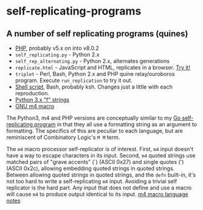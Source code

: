 # self-replicating-programs
## A number of self replicating programs (quines)

* [PHP](q2.php), probably v5.x on into v8.0.2
* `self_replicating.py` - Python 2.x
* `self_rep_alternating.py` - Python 2.x, alternates generations
* `replicate.html` - JavaScript and HTML, replicates in a browser. [Try it!](https://bediger4000.github.io/replicate.html)
* `triplet` - Perl, Bash, Python 2.x and PHP quine relay/ouroboros program. Execute `run_replication` to try it out.
* [Shell script](replicate), Bash, probably ksh. Changes just a little with each reproduction.
* [Python 3.x "f" strings](fstrings.py)
* [GNU m4 macro](r1.m4)

The Python3, m4 and PHP versions are conceptually similar to
my [Go self-replicating program](https://github.com/bediger4000/Self-replicating-go/)
in that they all use a formatting string as an argument to formatting.
The specifics of this are peculiar to each language,
but are reminiscent of Combinatory Logic's `M M` term.

The `m4` macro processor self-replicator is of interest.
First, `m4` input doesn't have a way to escape characters in its input.
Second, `m4` quoted strings use matched pairs of "grave accents" (\`) (ASCII 0x27)
and single quotes (\') (ASCII 0x2c),
allowing embedding quoted strings in quoted strings.
Between allowing quoted strings in quoted strings,
and the `defn` built-in,
it's not too hard to write a self-replicating `m4` input.
Avoiding a trivial self replicator is the hard part.
Any input that does not define and use a macro
will cause `m4` to produce output identical to its input.
[m4 macro language notes](https://mbreen.com/m4.html)
